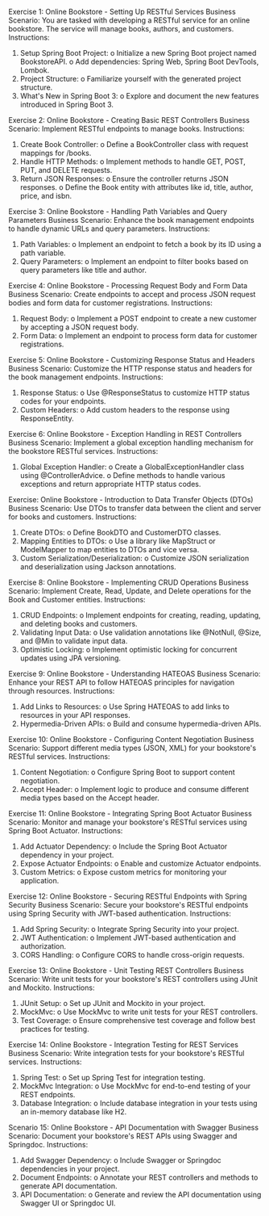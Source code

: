 Exercise 1: Online Bookstore - Setting Up RESTful Services
Business Scenario: 
You are tasked with developing a RESTful service for an online bookstore. The service will manage books, authors, and customers.
Instructions:
1.	Setup Spring Boot Project:
o	Initialize a new Spring Boot project named BookstoreAPI.
o	Add dependencies: Spring Web, Spring Boot DevTools, Lombok.
2.	Project Structure:
o	Familiarize yourself with the generated project structure.
3.	What's New in Spring Boot 3:
o	Explore and document the new features introduced in Spring Boot 3.

Exercise 2: Online Bookstore - Creating Basic REST Controllers
Business Scenario: 
Implement RESTful endpoints to manage books.
Instructions:
1.	Create Book Controller:
o	Define a BookController class with request mappings for /books.
2.	Handle HTTP Methods:
o	Implement methods to handle GET, POST, PUT, and DELETE requests.
3.	Return JSON Responses:
o	Ensure the controller returns JSON responses.
o	Define the Book entity with attributes like id, title, author, price, and isbn.





Exercise 3: Online Bookstore - Handling Path Variables and Query Parameters
Business Scenario: 
Enhance the book management endpoints to handle dynamic URLs and query parameters.
Instructions:
1.	Path Variables:
o	Implement an endpoint to fetch a book by its ID using a path variable.
2.	Query Parameters:
o	Implement an endpoint to filter books based on query parameters like title and author.

Exercise 4: Online Bookstore - Processing Request Body and Form Data
Business Scenario: 
Create endpoints to accept and process JSON request bodies and form data for customer registrations.
Instructions:
1.	Request Body:
o	Implement a POST endpoint to create a new customer by accepting a JSON request body.
2.	Form Data:
o	Implement an endpoint to process form data for customer registrations.

Exercise 5: Online Bookstore - Customizing Response Status and Headers
Business Scenario: 
Customize the HTTP response status and headers for the book management endpoints.
Instructions:
1.	Response Status:
o	Use @ResponseStatus to customize HTTP status codes for your endpoints.
2.	Custom Headers:
o	Add custom headers to the response using ResponseEntity.

Exercise 6: Online Bookstore - Exception Handling in REST Controllers
Business Scenario: 
Implement a global exception handling mechanism for the bookstore RESTful services.
Instructions:
1.	Global Exception Handler:
o	Create a GlobalExceptionHandler class using @ControllerAdvice.
o	Define methods to handle various exceptions and return appropriate HTTP status codes.

Exercise: Online Bookstore - Introduction to Data Transfer Objects (DTOs)
Business Scenario: 
Use DTOs to transfer data between the client and server for books and customers.
Instructions:
1.	Create DTOs:
o	Define BookDTO and CustomerDTO classes.
2.	Mapping Entities to DTOs:
o	Use a library like MapStruct or ModelMapper to map entities to DTOs and vice versa.
3.	Custom Serialization/Deserialization:
o	Customize JSON serialization and deserialization using Jackson annotations.

Exercise 8: Online Bookstore - Implementing CRUD Operations
Business Scenario: 
Implement Create, Read, Update, and Delete operations for the Book and Customer entities.
Instructions:
1.	CRUD Endpoints:
o	Implement endpoints for creating, reading, updating, and deleting books and customers.
2.	Validating Input Data:
o	Use validation annotations like @NotNull, @Size, and @Min to validate input data.
3.	Optimistic Locking:
o	Implement optimistic locking for concurrent updates using JPA versioning.

Exercise 9: Online Bookstore - Understanding HATEOAS
Business Scenario: 
Enhance your REST API to follow HATEOAS principles for navigation through resources.
Instructions:
1.	Add Links to Resources:
o	Use Spring HATEOAS to add links to resources in your API responses.
2.	Hypermedia-Driven APIs:
o	Build and consume hypermedia-driven APIs.

Exercise 10: Online Bookstore - Configuring Content Negotiation
Business Scenario: 
Support different media types (JSON, XML) for your bookstore's RESTful services.
Instructions:
1.	Content Negotiation:
o	Configure Spring Boot to support content negotiation.
2.	Accept Header:
o	Implement logic to produce and consume different media types based on the Accept header.

Exercise 11: Online Bookstore - Integrating Spring Boot Actuator
Business Scenario: 
Monitor and manage your bookstore's RESTful services using Spring Boot Actuator.
Instructions:
1.	Add Actuator Dependency:
o	Include the Spring Boot Actuator dependency in your project.
2.	Expose Actuator Endpoints:
o	Enable and customize Actuator endpoints.
3.	Custom Metrics:
o	Expose custom metrics for monitoring your application.

Exercise 12: Online Bookstore - Securing RESTful Endpoints with Spring Security
Business Scenario: 
Secure your bookstore's RESTful endpoints using Spring Security with JWT-based authentication.
Instructions:
1.	Add Spring Security:
o	Integrate Spring Security into your project.
2.	JWT Authentication:
o	Implement JWT-based authentication and authorization.
3.	CORS Handling:
o	Configure CORS to handle cross-origin requests.

Exercise 13: Online Bookstore - Unit Testing REST Controllers
Business Scenario: 
Write unit tests for your bookstore's REST controllers using JUnit and Mockito.
Instructions:
1.	JUnit Setup:
o	Set up JUnit and Mockito in your project.
2.	MockMvc:
o	Use MockMvc to write unit tests for your REST controllers.
3.	Test Coverage:
o	Ensure comprehensive test coverage and follow best practices for testing.



Exercise 14: Online Bookstore - Integration Testing for REST Services
Business Scenario: 
Write integration tests for your bookstore's RESTful services.
Instructions:
1.	Spring Test:
o	Set up Spring Test for integration testing.
2.	MockMvc Integration:
o	Use MockMvc for end-to-end testing of your REST endpoints.
3.	Database Integration:
o	Include database integration in your tests using an in-memory database like H2.

Scenario 15: Online Bookstore - API Documentation with Swagger
Business Scenario: 
Document your bookstore's REST APIs using Swagger and Springdoc.
Instructions:
1.	Add Swagger Dependency:
o	Include Swagger or Springdoc dependencies in your project.
2.	Document Endpoints:
o	Annotate your REST controllers and methods to generate API documentation.
3.	API Documentation:
o	Generate and review the API documentation using Swagger UI or Springdoc UI.


